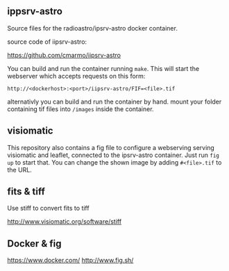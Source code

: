 ippsrv-astro
------------
Source files for the radioastro/ipsrv-astro docker container.

source code of iipsrv-astro:

https://github.com/cmarmo/iipsrv-astro

You can build and run the container running `make`. This will start
the webserver which accepts requests on this form:

   `http://<dockerhost>:<port>/iipsrv-astro/FIF=<file>.tif`

alternativly you can build and run the container by hand. mount your folder
containing tif files into `/images` inside the container.


visiomatic
----------

This repository also contains a fig file to configure a webserving serving
visiomatic and leaflet, connected to the ipsrv-astro container. Just run
`fig up` to start that. You can change the shown image by adding `#<file>.tif`
to the URL.


fits & tiff
-----------

Use stiff to convert fits to tiff

http://www.visiomatic.org/software/stiff


Docker & fig
------------

https://www.docker.com/
http://www.fig.sh/
